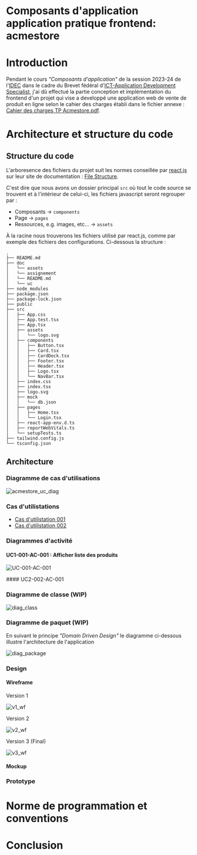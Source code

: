 # Composants d'application application pratique frontend: acmestore

# Introduction

Pendant le cours _"Composants d'application"_ de la session 2023-24 de l'[IDEC](https://idec.swiss) dans le cadre du Brevet fédéral d'[ICT-Application Development Specialist](https://www.ict-berufsbildung.ch/formation-continue/brevet-federal/ict-application-development-specialist), j'ai dû effectué la partie conception et implémentation du frontend d'un projet qui vise a developpé une application web de vente de produit en ligne selon le cahier des charges établi dans le fichier annexe : [Cahier des charges TP Acmestore.pdf](./assignements/Cahier%20des%20charges%20TP%20Acmestore.pdf).

# Architecture et structure du code

## Structure du code

L'arboresence des fichiers du projet suit les normes conseillée par [react.js](https://react.dev) sur leur site de documentation : [File Structure](https://legacy.reactjs.org/docs/faq-structure.html).

C'est dire que nous avons un dossier principal `src` où tout le code source se trouvent et à l'intérieur de celui-ci, les fichiers javascript seront regrouper par :

* Composants -> `components`
* Page -> `pages`
* Ressources, e.g. images, etc... -> `assets`

À la racine nous trouverons les fichiers utilisé par react.js, comme par exemple des fichiers des configurations. Ci-dessous la structure :

```
.
├── README.md
├── doc
│   └── assets
│   └── assignement
│   └── README.md
│   └── uc
├── node_modules
├── package.json
├── package-lock.json
├── public
├── src
│   ├── App.css
│   ├── App.test.tsx
│   ├── App.tsx
│   ├── assets
│   │   └── logo.svg
│   ├── components
│   │   ├── Button.tsx
│   │   ├── Card.tsx
│   │   ├── CardDeck.tsx
│   │   ├── Footer.tsx
│   │   ├── Header.tsx
│   │   ├── Logo.tsx
│   │   └── NavBar.tsx
│   ├── index.css
│   ├── index.tsx
│   ├── logo.svg
│   ├── mock
│   │   └── db.json
│   ├── pages
│   │   ├── Home.tsx
│   │   └── Login.tsx
│   ├── react-app-env.d.ts
│   ├── reportWebVitals.ts
│   └── setupTests.ts
├── tailwind.config.js
└── tsconfig.json
```

## Architecture

### Diagramme de cas d'utilisations

![acmestore_uc_diag](./assets/acmestore_uc_diag.png)

### Cas d'utilistations

* [Cas d'utilistation 001](./uc/uc-001.md)
* [Cas d'utilistation 002](./uc/uc-002.md)

### Diagrammes d'activité

#### UC1-001-AC-001 : Afficher liste des produits

![UC-001-AC-001](./assets/UC-001-AC-001.png)

#### UC2-002-AC-001

### Diagramme de classe (WIP)

![diag_class](./assets/diag_class.png)

### Diagramme de paquet (WIP)

En suivant le principe *"Domain Driven Design"* le diagramme ci-dessous illustre l'architecture de l'application

![diag_package](./assets/diag_package.png)

### Design

#### Wireframe

Version 1 

![v1_wf](./assets/mockup-2023-10-04.png)


Version 2 

![v2_wf](./assets/mockup_v2-2023-10-04.png)


Version 3 (Final)

![v3_wf](./assets/wireframe_final-2023-10-04.png)

#### Mockup

### Prototype

# Norme de programmation et conventions

# Conclusion

